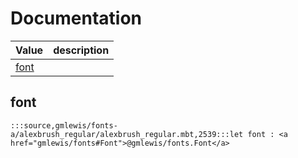 # Documentation
|Value|description|
|---|---|
|[font](#font)||

## font

```moonbit
:::source,gmlewis/fonts-a/alexbrush_regular/alexbrush_regular.mbt,2539:::let font : <a href="gmlewis/fonts#Font">@gmlewis/fonts.Font</a>
```

